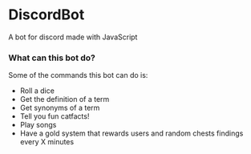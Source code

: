 # DiscordBot
A bot for discord made with JavaScript

### What can this bot do?

Some of the commands this bot can do is:

- Roll a dice
- Get the definition of a term
- Get synonyms of a term
- Tell you fun catfacts!
- Play songs
- Have a gold system that rewards users and random chests findings every X minutes
